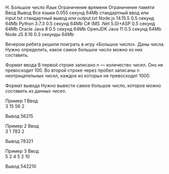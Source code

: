 H. Большое число
Язык	Ограничение времени	Ограничение памяти	Ввод	Вывод
Все языки	0.055 секунд	64Mb	стандартный ввод или input.txt	стандартный вывод или output.txt
Node.js 14.15.5	0.5 секунд	64Mb
Python 3.7.3	0.5 секунд	64Mb
C# (MS .Net 5.0)+ASP	0.5 секунд	64Mb
Oracle Java 8	0.5 секунд	64Mb
OpenJDK Java 11	0.5 секунд	64Mb
Node JS 8.16	0.3 секунды	64Mb

Вечером ребята решили поиграть в игру «Большое число».
Даны числа. Нужно определить, какое самое большое число можно из них составить.

Формат ввода
В первой строке записано n — количество чисел. Оно не превосходит 100.
Во второй строке через пробел записаны n неотрицательных чисел, каждое из которых не превосходит 1000.

Формат вывода
Нужно вывести самое большое число, которое можно составить из данных чисел.

Пример 1
Ввод	
3
15 56 2

Вывод
56215

Пример 2
Ввод	
3
1 783 2

Вывод
78321

Пример 3
Ввод	
5
2 4 5 2 10

Вывод
542210
